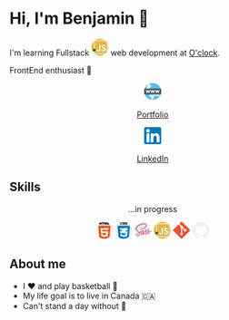 # Hi, I'm Benjamin 👋

I'm learning Fullstack <img src="img/javascript.svg" alt="javascript" width="30"/> web development at [O'clock](https://oclock.io/).

FrontEnd enthusiast 🤩

<div align="center">

<img src="img/www.svg" alt="html" width="30"/>

[Portfolio](https://www.benjamin-choron.fr/)

<img src="img/linkedin.svg" alt="linkedin" width="30"/>

[LinkedIn](https://www.linkedin.com/in/bchoron/)

</div>

## Skills

<div align="center">

...in progress

<img src="img/html-5.svg" alt="html" width="30px"/> <img src="img/css.svg" alt="css" width="30px"/> <img src="img/sass.svg" alt="sass" width="30px"/> <img src="img/javascript.svg" alt="javascript" width="30px"/> <img src="img/git.svg" alt="git" width="30px"/> <img src="img/github.svg" alt="github" width="30px"/>

</div>

## About me

* I ❤️ and play basketball 🏀
* My life goal is to live in Canada 🇨🇦
* Can't stand a day without 🎵
